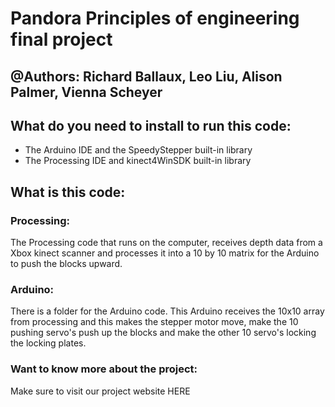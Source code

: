 # Pandora Principles of engineering final project
## @Authors: Richard Ballaux, Leo Liu, Alison Palmer, Vienna Scheyer

## What do you need to install to run this code:
- The Arduino IDE and the SpeedyStepper built-in library
- The Processing IDE and kinect4WinSDK built-in library

## What is this code:
### Processing:
The Processing code that runs on the computer, receives depth data from a Xbox kinect scanner and processes it into a 10 by 10 matrix for the Arduino to push the blocks upward.

### Arduino:
There is a folder for the Arduino code. This Arduino receives the 10x10 array from processing and this makes the stepper motor move, make the 10 pushing servo's push up the blocks and make the other 10 servo's locking the locking plates.

### Want to know more about the project:
Make sure to visit our project website
HERE
